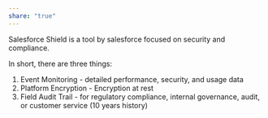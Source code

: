 ```yaml
---
share: "true"
---
```

Salesforce Shield is a tool by salesforce focused on security and compliance. 

In short, there are three things:
1. Event Monitoring - detailed performance, security, and usage data 
2. Platform Encryption - Encryption at rest 
3. Field Audit Trail - for regulatory compliance, internal governance, audit, or customer service (10 years history)

